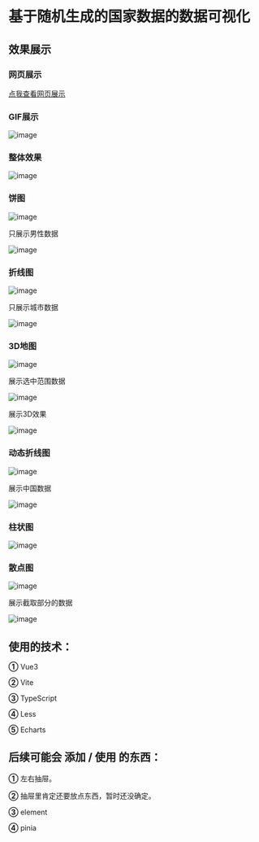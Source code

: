# 基于随机生成的国家数据的数据可视化

## 效果展示

### 网页展示

[点我查看网页展示](https://konipabai.github.io/data_visualization/)

### GIF展示

![image](https://github.com/konipabai/data_visualization/blob/master/src/assets/image/show-gif.gif?raw=true)



### 整体效果

![image](https://github.com/konipabai/data_visualization/blob/master/src/assets/image/show-all.png?raw=true)



### 饼图

![image](https://github.com/konipabai/data_visualization/blob/master/src/assets/image/show-pie.png?raw=true)

只展示男性数据

![image](https://github.com/konipabai/data_visualization/blob/master/src/assets/image/show-pie-man.png?raw=true)



### 折线图

![image](https://github.com/konipabai/data_visualization/blob/master/src/assets/image/show-line.png?raw=true)

只展示城市数据

![image](https://github.com/konipabai/data_visualization/blob/master/src/assets/image/show-line-city.png?raw=true)



### 3D地图

![image](https://github.com/konipabai/data_visualization/blob/master/src/assets/image/show-map.png?raw=true)

展示选中范围数据

![image](https://github.com/konipabai/data_visualization/blob/master/src/assets/image/show-map-middle.png?raw=true)

展示3D效果

![image](https://github.com/konipabai/data_visualization/blob/master/src/assets/image/show-map-3D.png?raw=true)



### 动态折线图

![image](https://github.com/konipabai/data_visualization/blob/master/src/assets/image/show-linerace.png?raw=true)

展示中国数据

![image](https://github.com/konipabai/data_visualization/blob/master/src/assets/image/show-linerace-china.png?raw=true)



### 柱状图

![image](https://github.com/konipabai/data_visualization/blob/master/src/assets/image/show-bar.png?raw=true)



### 散点图

![image](https://github.com/konipabai/data_visualization/blob/master/src/assets/image/show-scatter.png?raw=true)

展示截取部分的数据

![image](https://github.com/konipabai/data_visualization/blob/master/src/assets/image/show-scatter-cut.png?raw=true)



## 使用的技术：

**①** Vue3

**②** Vite

**③** TypeScript

**④** Less

**⑤** Echarts



## 后续可能会 添加 / 使用 的东西：

**①** 左右抽屉。

**②** 抽屉里肯定还要放点东西，暂时还没确定。

**③** element

**④** pinia
